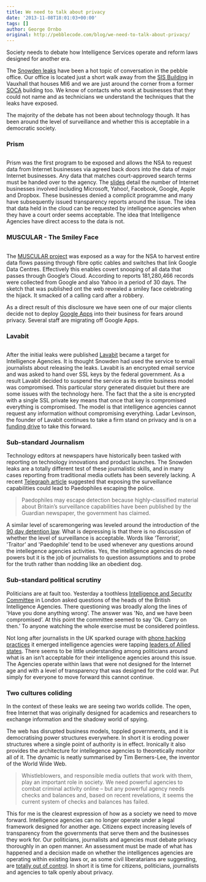 ```yaml
---
title: We need to talk about privacy
date: '2013-11-08T18:01:03+00:00'
tags: []
author: George Ornbo
original: http://pebblecode.com/blog/we-need-to-talk-about-privacy/
---
```

<p>Society needs to debate how Intelligence Services operate and reform laws designed for another era.</p>

<p>The <a href="http://www.theguardian.com/world/edward-snowden">Snowden leaks</a> have been a hot topic of conversation in the pebble office. Our office is located just a short walk away from the <a href="https://en.wikipedia.org/wiki/SIS_Building">SIS Building</a> in Vauxhall that houses MI6 and we are just around the corner from a former <a href="https://en.wikipedia.org/wiki/Serious_Organised_Crime_Agency">SOCA</a> building too. We know of contacts who work at businesses that they could not name and as technicians we understand the techniques that the leaks have exposed.</p>

<p>The majority of the debate has not been about technology though. It has been around the level of surveillance and whether this is acceptable in a democratic society.</p>

<h3>Prism</h3>

<p><img src="http://media.tumblr.com/022b811f976620f2300840d91657fcc5/tumblr_inline_mvy51gzsOJ1qz7kgs.jpg" alt=""/></p>

<p>Prism was the first program to be exposed and allows the NSA to request data from Internet businesses via agreed back doors into the data of major Internet businesses. Any data that matches court-approved search terms must be handed over to the agency. The <a href="https://en.wikipedia.org/wiki/PRISM_(surveillance_program)#The_Slides">slides</a> detail the number of Internet businesses involved including Microsoft, Yahoo!, Facebook, Google, Apple and Dropbox. These businesses denied a complicit programme and many have subsequently issued transparency reports around the issue. The idea that data held in the cloud can be requested by intelligence agencies when they have a court order seems acceptable. The idea that Intelligence Agencies have direct access to the data is not.</p>

<h3>MUSCULAR - The Smiley Face</h3>

<p><img src="http://media.tumblr.com/c842cfa5f1a37dd0a6254487086a6d92/tumblr_inline_mvy4p18exg1qz7kgs.png" alt=""/></p>

<p>The <a href="http://www.theguardian.com/world/edward-snowden">MUSCULAR project</a> was exposed as a way for the NSA to harvest entire data flows passing through fibre optic cables and switches that link Google Data Centres. Effectively this enables covert snooping of all data that passes through Google&rsquo;s Cloud. According to reports 181,280,466 records were collected from Google and also Yahoo in a period of 30 days. The sketch that was published ont the web revealed a smiley face celebrating the hijack. It smacked of a calling card after a robbery.</p>

<p>As a direct result of this disclosure we have seen one of our major clients decide not to deploy <a href="http://www.google.com/enterprise/apps/business/">Google Apps</a> into their business for fears around privacy. Several staff are migrating off Google Apps.</p>

<h3>Lavabit</h3>

<p><img src="http://media.tumblr.com/9eac495a05bec842232da7506f3af9f5/tumblr_inline_mvy5k1i7cH1qz7kgs.jpg" alt=""/></p>

<p>After the initial leaks were published <a href="https://lavabit.com/">Lavabit</a> became a target for Intelligence Agencies. It is thought Snowden had used the service to email journalists about releasing the leaks. Lavabit is an encrypted email service and was asked to hand over SSL keys by the federal government. As a result Lavabit decided to suspend the service as its entire business model was compromised. This particular story generated disquiet but there are some issues with the technology here. The fact that the a site is encrypted with a single SSL private key means that once that key is compromised everything is compromised. The model is that intelligence agencies cannot request any information without compromising everything. Ladar Levinson, the founder of Lavabit continues to take a firm stand on privacy and is on a <a href="https://rally.org/lavabit">funding drive</a> to take this forward.</p>

<h3>Sub-standard Journalism</h3>

<p>Technology editors at newspapers have historically been tasked with reporting on technology innovations and product launches. The Snowden leaks are a totally different test of these journalistic skills, and in many cases reporting from traditional media outlets has been severely lacking. A recent <a href="http://www.telegraph.co.uk/news/uknews/terrorism-in-the-uk/10431337/Edward-Snowden-leaks-could-help-paedophiles-escape-police-says-government.html">Telegraph article</a> suggested that exposing the surveillance capabilities could lead to Paedophiles escaping the police.</p>

<blockquote>
  <p>Paedophiles may escape detection because highly-classified material about Britain’s surveillance capabilities have been published by the Guardian newspaper, the government has claimed.</p>
</blockquote>

<p>A similar level of scaremongering was leveled around the introduction of the <a href="https://en.wikipedia.org/wiki/90_day_detention">90 day detention law</a>. What is depressing is that there is no discussion of whether the level of surveillance is acceptable. Words like &lsquo;Terrorist&rsquo;, 'Traitor&rsquo; and 'Paedophile&rsquo; tend to be used whenever any questions around the intellegence agencies activities. Yes, the intelligence agencies do need powers but it is the job of journalists to question assumptions and to probe for the truth rather than nodding like an obedient dog.</p>

<h3>Sub-standard political scrutiny</h3>

<p>Politicians are at fault too. Yesterday a toothless <a href="http://isc.independent.gov.uk/">Intelligence and Security Committee</a> in London asked questions of the heads of the British Intelligence Agencies. There questioning was broadly along the lines of 'Have you done anything wrong&rsquo;. The answer was 'No, and we have been compromised&rsquo;. At this point the committee seemed to say 'Ok. Carry on then.&rsquo; To anyone watching the whole exercise must be considered pointless.</p>

<p>Not long after journalists in the UK sparked ourage with <a href="https://en.wikipedia.org/wiki/News_International_phone_hacking_scandal">phone hacking practices</a> it emerged intelligence agencies were tapping <a href="http://www.huffingtonpost.com/2013/10/23/merkel-phone-tapped_n_4150812.html">leaders of Allied states</a>. There seems to be little understanding among politicians around what is an isn&rsquo;t acceptable for their intelligence agencies around this issue. The Agencies operate within laws that were not designed for the Internet age and with a level of transparency that was designed for the cold war. Put simply for everyone to move forward this cannot continue.</p>

<h3>Two cultures coliding</h3>

<p>In the context of these leaks we are seeing two worlds collide. The open, free Internet that was originally designed for academics and researchers to exchange information and the shadowy world of spying.</p>

<p>The web has disrupted business models, toppled governments, and it is democratising power structures everywhere. In short it is eroding power structures where a single point of authority is in effect. Ironically it also provides the architecture for intellegence agencies to theoretically monitor all of it. The dynamic is neatly summarised by Tim Berners-Lee, the inventor of the World Wide Web.</p>

<blockquote>
  <p>Whistleblowers, and responsible media outlets that work with them, play an important role in society. We need powerful agencies to combat criminal activity online – but any powerful agency needs checks and balances and, based on recent revelations, it seems the current system of checks and balances has failed.</p>
</blockquote>

<p>This for me is the clearest expression of how as a society we need to move forward. Intelligence agencies can no longer operate under a legal framework designed for another age. Citizens expect increasing levels of transparency from the governments that serve them and the businesses they work for. Our politicians, journalists and agencies must debate privacy thoroughly in an open manner. An assessment must be made of what has happened and a decision made on whether the intelligences agencies are operating within existing laws or, as some civil liberatarians are suggesting, are <a href="http://www.independent.co.uk/news/uk/politics/new-laws-needed-for-out-of-control-intelligence-agencies-8669750.html">totally out of control</a>. In short it is time for citizens, politicians, journalists and agencies to talk openly about privacy.</p>
